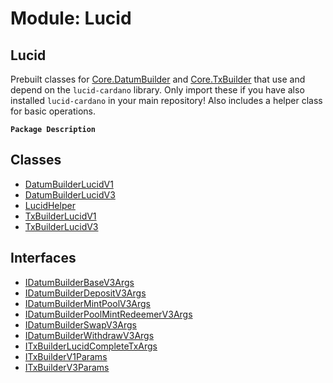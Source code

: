 # Module: Lucid

## Lucid
Prebuilt classes for [Core.DatumBuilder](../classes/Core.DatumBuilder.md) and [Core.TxBuilder](../classes/Core.TxBuilder.md) that use and depend
on the `lucid-cardano` library. Only import these if you have also installed `lucid-cardano`
in your main repository! Also includes a helper class for basic operations.

**`Package Description`**

## Classes

- [DatumBuilderLucidV1](../classes/Lucid.DatumBuilderLucidV1.md)
- [DatumBuilderLucidV3](../classes/Lucid.DatumBuilderLucidV3.md)
- [LucidHelper](../classes/Lucid.LucidHelper.md)
- [TxBuilderLucidV1](../classes/Lucid.TxBuilderLucidV1.md)
- [TxBuilderLucidV3](../classes/Lucid.TxBuilderLucidV3.md)

## Interfaces

- [IDatumBuilderBaseV3Args](../interfaces/Lucid.IDatumBuilderBaseV3Args.md)
- [IDatumBuilderDepositV3Args](../interfaces/Lucid.IDatumBuilderDepositV3Args.md)
- [IDatumBuilderMintPoolV3Args](../interfaces/Lucid.IDatumBuilderMintPoolV3Args.md)
- [IDatumBuilderPoolMintRedeemerV3Args](../interfaces/Lucid.IDatumBuilderPoolMintRedeemerV3Args.md)
- [IDatumBuilderSwapV3Args](../interfaces/Lucid.IDatumBuilderSwapV3Args.md)
- [IDatumBuilderWithdrawV3Args](../interfaces/Lucid.IDatumBuilderWithdrawV3Args.md)
- [ITxBuilderLucidCompleteTxArgs](../interfaces/Lucid.ITxBuilderLucidCompleteTxArgs.md)
- [ITxBuilderV1Params](../interfaces/Lucid.ITxBuilderV1Params.md)
- [ITxBuilderV3Params](../interfaces/Lucid.ITxBuilderV3Params.md)
